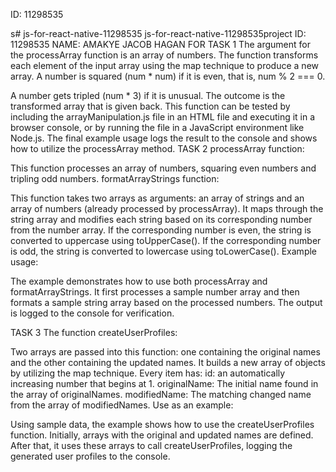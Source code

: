 ID: 11298535

s# js-for-react-native-11298535
js-for-react-native-11298535project
ID: 11298535
NAME: AMAKYE JACOB HAGAN
FOR TASK 1 
The argument for the processArray function is an array of numbers.
The function transforms each element of the input array using the map technique to produce a new array.
A number is squared (num * num) if it is even, that is, num % 2 === 0.

A number gets tripled (num * 3) if it is unusual.
The outcome is the transformed array that is given back.
This function can be tested by including the arrayManipulation.js file in an HTML file and executing it in a browser console, or by running the file in a JavaScript environment like Node.js. The final example usage logs the result to the console and shows how to utilize the processArray method.
TASK 2
processArray function:

This function processes an array of numbers, squaring even numbers and tripling odd numbers.
formatArrayStrings function:

This function takes two arrays as arguments: an array of strings and an array of numbers (already processed by processArray).
It maps through the string array and modifies each string based on its corresponding number from the number array.
If the corresponding number is even, the string is converted to uppercase using toUpperCase().
If the corresponding number is odd, the string is converted to lowercase using toLowerCase().
Example usage:

The example demonstrates how to use both processArray and formatArrayStrings.
It first processes a sample number array and then formats a sample string array based on the processed numbers.
The output is logged to the console for verification.

TASK 3
The function createUserProfiles:

Two arrays are passed into this function: one containing the original names and the other containing the updated names.
It builds a new array of objects by utilizing the map technique.
Every item has:
id: an automatically increasing number that begins at 1.
originalName: The initial name found in the array of originalNames.
modifiedName: The matching changed name from the array of modifiedNames.
Use as an example:

Using sample data, the example shows how to use the createUserProfiles function.
Initially, arrays with the original and updated names are defined.
After that, it uses these arrays to call createUserProfiles, logging the generated user profiles to the console.
